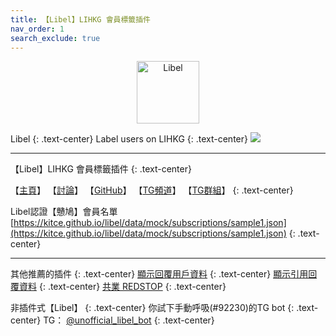 ```yaml
---
title: 【Libel】LIHKG 會員標籤插件
nav_order: 1
search_exclude: true
---
```


<p align="center">
  <img src="https://kitce.github.io/libel/assets/logos/libel.png" alt="Libel" width="100"/>
</p>
  
Libel
{: .text-center}
Label users on LIHKG
{: .text-center}
![](https://kitce.github.io/libel/assets/demo.gif)

---

【Libel】LIHKG 會員標籤插件
{: .text-center}
  
 【[主頁](https://kitce.github.io/libel/)】 【[討論](https://lih.kg/2841778)】 【[GitHub](https://github.com/kitce/libel)】 【[TG頻道](https://t.me/LibelOfficialChannel)】 【[TG群組](https://t.me/LibelOfficialGroup)】
 {: .text-center}
  
 Libel認證【戇鳩】會員名單 [https://kitce.github.io/libel/data/mock/subscriptions/sample1.json](https://kitce.github.io/libel/data/mock/subscriptions/sample1.json)
  {: .text-center}

---

其他推薦的插件
{: .text-center}
[顯示回覆用戶資料](https://lihkg.com/thread/1268574/page/1)
{: .text-center}
[顯示引用回覆資料](https://lihkg.com/thread/2377639/page/1)
{: .text-center}
[共業 REDSTOP](https://redstop.info/download)
{: .text-center}

非插件式【Libel】
{: .text-center}
你試下手動呼吸(#92230)的TG bot
{: .text-center}
TG： [@unofficial_libel_bot](https://t.me/unofficial_libel_bot)
{: .text-center}
